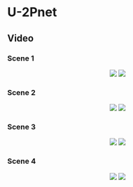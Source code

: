 <div align=left><div>

# U-2Pnet

<div align=left><div>
  
## Video

<div align=left><div>
  
### Scene 1

<div align=center><img src="https://github.com/polwork/U-2Pnet/blob/main/Video/Viedeo1-Ori.gif" >                <img src="https://github.com/polwork/U-2Pnet/blob/main/Video/Viedeo1-U2P.gif"><div>
  
<div align=left><div>
  
### Scene 2
  
<div align=center><img src="https://github.com/polwork/U-2Pnet/blob/main/Video/Viedeo2-Ori.gif" >                <img src="https://github.com/polwork/U-2Pnet/blob/main/Video/Viedeo2-U2P.gif"><div>

<div align=left><div>

### Scene 3

<div align=center><img src="https://github.com/polwork/U-2Pnet/blob/main/Video/Viedeo3-Ori.gif" >                <img src="https://github.com/polwork/U-2Pnet/blob/main/Video/Viedeo3-U2P.gif"><div>

<div align=left><div>

### Scene 4

<div align=center><img src="https://github.com/polwork/U-2Pnet/blob/main/Video/Viedeo4-Ori.gif" >                <img src="https://github.com/polwork/U-2Pnet/blob/main/Video/Viedeo4-U2P.gif"><div>

